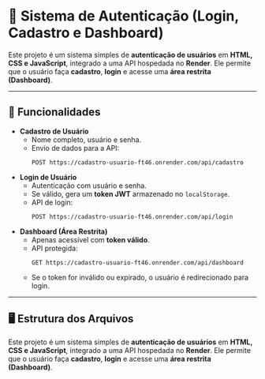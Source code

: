 # 📌 Sistema de Autenticação (Login, Cadastro e Dashboard)

Este projeto é um sistema simples de **autenticação de usuários** em **HTML, CSS e JavaScript**, integrado a uma API hospedada no **Render**. Ele permite que o usuário faça **cadastro**, **login** e acesse uma **área restrita (Dashboard)**.

---

## 🚀 Funcionalidades

- **Cadastro de Usuário**  
  - Nome completo, usuário e senha.  
  - Envio de dados para a API:  
    ```
    POST https://cadastro-usuario-ft46.onrender.com/api/cadastro
    ```
- **Login de Usuário**  
  - Autenticação com usuário e senha.  
  - Se válido, gera um **token JWT** armazenado no `localStorage`.  
  - API de login:  
    ```
    POST https://cadastro-usuario-ft46.onrender.com/api/login
    ```
- **Dashboard (Área Restrita)**  
  - Apenas acessível com **token válido**.  
  - API protegida:  
    ```
    GET https://cadastro-usuario-ft46.onrender.com/api/dashboard
    ```
  - Se o token for inválido ou expirado, o usuário é redirecionado para login.

---

## 🖥️ Estrutura dos Arquivos

Este projeto é um sistema simples de **autenticação de usuários** em **HTML, CSS e JavaScript**, integrado a uma API hospedada no **Render**. Ele permite que o usuário faça **cadastro**, **login** e acesse uma **área restrita (Dashboard)**.